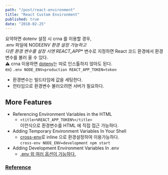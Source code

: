 ```yaml
---
path: "/post/react-environment"
title: "React Custom Environment"
published: true
date: "2018-02-25"
---
```


요약하면 dotenv 설정 시 crna 를 이용할 경우, <br/>.env 파일에 NODE*ENV 환경 설정 가능하고 <br/>다른 환경 변수를 설정 시엔 REACT_APP*\* 변수로 지정하면 React 코드 환경에서 환경변수를 불러 올 수 있다. <br/>
:warning: crna 이용하면 [dotenv](https://github.com/motdotla/dotenv)는 따로 인스톨하지 않아도 된다. <br/>
ex) `.env NODE_ENV=production REACT_APP_TOKEN=token` <br/>

- 환경변수는 빌드타임에 값을 세팅한다.
- 런타임으로 환경변수 불러오려면 서버가 필요하다.
  <br/>

## More Features

- Referencing Environment Variables in the HTML
  - `<title>%REACT_APP_TOKEN%</title>` <br/>
    이런식으로 환경변수를 HTML 에 직접 접근 가능하다.
- Adding Temporary Environment Variables In Your Shell
  - [cross-env](https://github.com/kentcdodds/cross-env)로 inline 으로 환경설정하여 이용가능하다. <br/>
    `cross-env NODE_ENV=development npm start`
- Adding Development Environment Variables In .env
  - [.env 외 여러 옵션이 가능하다.](https://github.com/facebook/create-react-app/blob/next/packages/react-scripts/template/README.md#adding-development-environment-variables-in-env)

### [Reference](https://github.com/facebook/create-react-app/blob/next/packages/react-scripts/template/README.md#adding-custom-environment-variables)
